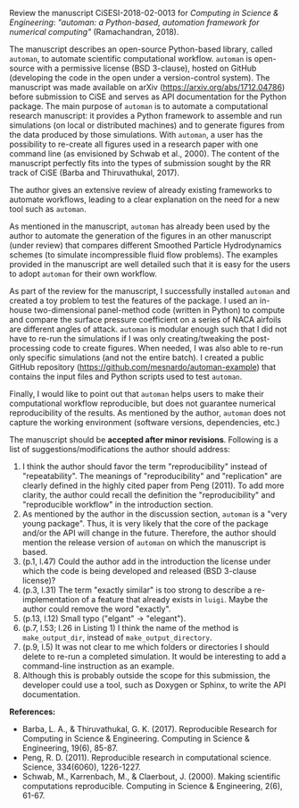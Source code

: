 Review the manuscript CiSESI-2018-02-0013 for _Computing in Science & Engineering_:
_"automan: a Python-based, automation framework for numerical computing"_ (Ramachandran, 2018).

The manuscript describes an open-source Python-based library, called `automan`, to automate scientific computational workflow.
`automan` is open-source with a permissive license (BSD 3-clause), hosted on GitHub (developing the code in the open under a version-control system).
The manuscript was made available on arXiv (https://arxiv.org/abs/1712.04786) before submission to CiSE and serves as API documentation for the Python package.
The main purpose of `automan` is to automate a computational research manuscript: it provides a Python framework to assemble and run simulations (on local or distributed machines) and to generate figures from the data produced by those simulations.
With `automan`, a user has the possibility to re-create all figures used in a research paper with one command line (as envisioned by Schwab et al., 2000).
The content of the manuscript perfectly fits into the types of submission sought by the RR track of CiSE (Barba and Thiruvathukal, 2017).

The author gives an extensive review of already existing frameworks to automate workflows, leading to a clear explanation on the need for a new tool such as `automan`.

As mentioned in the manuscript, `automan` has already been used by the author to automate the generation of the figures in an other manuscript (under review) that compares different Smoothed Particle Hydrodynamics schemes (to simulate incompressible fluid flow problems).
The examples provided in the manuscript are well detailed such that it is easy for the users to adopt `automan` for their own workflow.

As part of the review for the manuscript, I successfully installed `automan` and created a toy problem to test the features of the package.
I used an in-house two-dimensional panel-method code (written in Python) to compute and compare the surface pressure coefficient on a series of NACA airfoils are different angles of attack.
`automan` is modular enough such that I did not have to re-run the simulations if I was only creating/tweaking the post-processing code to create figures.
When needed, I was also able to re-run only specific simulations (and not the entire batch).
I created a public GitHub repository (https://github.com/mesnardo/automan-example) that contains the input files and Python scripts used to test `automan`.

Finally, I would like to point out that `automan` helps users to make their computational workflow reproducible, but does not guarantee numerical reproducibility of the results.
As mentioned by the author, `automan` does not capture the working environment (software versions, dependencies, etc.)

The manuscript should be **accepted after minor revisions**.
Following is a list of suggestions/modifications the author should address:

1. I think the author should favor the term "reproducibility" instead of "repeatability". The meanings of "reproducibility" and "replication" are clearly defined in the highly cited paper from Peng (2011). To add more clarity, the author could recall the definition the "reproducibility" and "reproducible workflow" in the introduction section.
2. As mentioned by the author in the discussion section, `automan` is a "very young package". Thus, it is very likely that the core of the package and/or the API will change in the future. Therefore, the author should mention the release version of `automan` on which the manuscript is based.
3. (p.1, l.47) Could the author add in the introduction the license under which the code is being developed and released (BSD 3-clause license)?
4. (p.3, l.31) The term "exactly similar" is too strong to describe a re-implementation of a feature that already exists in `luigi`. Maybe the author could remove the word "exactly".
5. (p.13, l.12) Small typo ("elgant" -> "elegant").
6. (p.7, l.53; l.26 in Listing 1) I think the name of the method is `make_output_dir`, instead of `make_output_directory`.
7. (p.9, l.5) It was not clear to me which folders or directories I should delete to re-run a completed simulation. It would be interesting to add a command-line instruction as an example.
8. Although this is probably outside the scope for this submission, the developer could use a tool, such as Doxygen or Sphinx, to write the API documentation.


**References:**
- Barba, L. A., & Thiruvathukal, G. K. (2017). Reproducible Research for Computing in Science & Engineering. Computing in Science & Engineering, 19(6), 85-87.
- Peng, R. D. (2011). Reproducible research in computational science. Science, 334(6060), 1226-1227.
- Schwab, M., Karrenbach, M., & Claerbout, J. (2000). Making scientific computations reproducible. Computing in Science & Engineering, 2(6), 61-67.